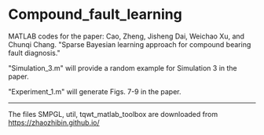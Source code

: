 # Compound_fault_learning
MATLAB codes for the paper: Cao, Zheng, Jisheng Dai, Weichao Xu, and Chunqi Chang. "Sparse Bayesian learning approach for compound bearing fault diagnosis."

"Simulation_3.m" will provide a random example for Simulation 3 in the paper.
 
"Experiment_1.m" will generate Figs. 7-9 in the paper.

---------------------------
The files SMPGL, util, tqwt_matlab_toolbox are downloaded from https://zhaozhibin.github.io/

